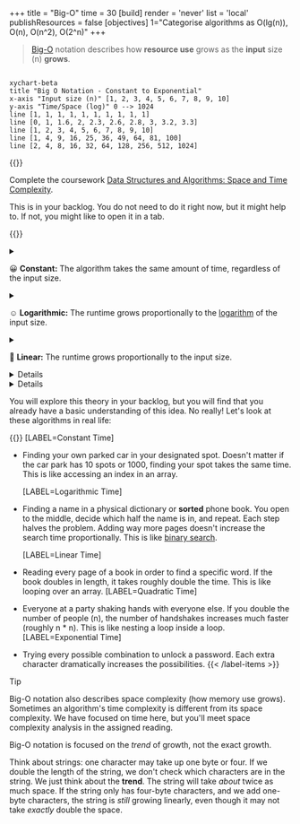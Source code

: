 +++
title = "Big-O"
time = 30
[build]
  render = 'never'
  list = 'local'
  publishResources = false
[objectives]
    1="Categorise algorithms as O(lg(n)), O(n), O(n^2), O(2^n)"
+++

> [Big-O](https://en.wikipedia.org/wiki/Big_O_notation) notation describes how **resource use** grows as the **input** size (n) **grows**.

```mermaid

xychart-beta
title "Big O Notation - Constant to Exponential"
x-axis "Input size (n)" [1, 2, 3, 4, 5, 6, 7, 8, 9, 10]
y-axis "Time/Space (log)" 0 --> 1024
line [1, 1, 1, 1, 1, 1, 1, 1, 1, 1]
line [0, 1, 1.6, 2, 2.3, 2.6, 2.8, 3, 3.2, 3.3]
line [1, 2, 3, 4, 5, 6, 7, 8, 9, 10]
line [1, 4, 9, 16, 25, 36, 49, 64, 81, 100]
line [2, 4, 8, 16, 32, 64, 128, 256, 512, 1024]
```

{{<note type="Reading" title="Reading">}}

Complete the coursework [Data Structures and Algorithms: Space and Time Complexity](https://www.wscubetech.com/resources/dsa/time-complexity).

This is in your backlog. You do not need to do it right now, but it might help to. If not, you might like to open it in a tab.

{{</note>}}

<details><summary>

😀 **Constant:** The algorithm takes the same amount of time, regardless of the input size.

</summary>

```mermaid

xychart-beta
title "O(1) Constant Time"
x-axis "Input Size" [1, 2, 3, 4, 5, 6, 7, 8, 9, 10]
y-axis "Computation Time" 0 --> 10
line [1, 1, 1, 1, 1, 1, 1, 1, 1, 1]
```

An example is getting the first character of a string. No matter how long the string is, we know where the first character is, and we can get it.

</details>

<details>

```mermaid
xychart-beta
title "O(log n) Logarithmic Time"
x-axis [1, 2, 3, 4, 5, 6, 7, 8, 9, 10]
y-axis "Computation Time" 0 --> 10
line [2.3, 3.0, 3.4, 3.7, 3.9, 4.1, 4.2, 4.4, 4.5, 4.6]
```

<summary>

☺️ **Logarithmic:** The runtime grows proportionally to the [logarithm](https://www.bbc.co.uk/bitesize/guides/zn3ty9q/revision/1) of the input size.</summary>

An example is finding a string in a sorted list. Each time we can look in the middle of the list, and halve the number of entries we need to consider next time by looking either in the half before or the half after that element.
</details>

<details>

```mermaid
xychart-beta
title "O(n) Linear Time"
x-axis "Input Size" [1, 2, 3, 4, 5, 6, 7, 8, 9, 10]
y-axis "Computation Time" 0 --> 10
line [1, 2, 3, 4, 5, 6, 7, 8, 9, 10]
```

<summary>

🙂 **Linear:** The runtime grows proportionally to the input size.</summary>

An example is finding an element by value in an un-sorted list. To be sure we find the element, we may need to look through every element in the list and check if it's the one we're looking for.

If we double the length of the list, we need to check twice as many elements.

</details>

<details>
{{<columns>}}
```mermaid
xychart-beta
title "O(n²) Quadratic Time"
x-axis "Input Size" [10, 20, 30, 40, 50, 60, 70, 80, 90, 100]
y-axis "Computation Time" 0 --> 10000
line [100, 400, 900, 1600, 2500, 3600, 4900, 6400, 8100, 10000]
```

<--->

| input | time |
| ----- | ---- |
| 1     | 1    |
| 2     | 4    |
| ...   | ...  |
| 7     | 49   |
| 8     | 64   |
| 9     | 81   |
| 10    | 100  |

{{</columns>}}

What does this mean? It means that the time is the square of the input size: n\*n.

An example is finding which elements in an array are present more than once. For each element, we need to check every other element in the same array to see if they're equal. If we double the number of elements in the array, we _quadruple_ the number of checks we need to do.

<summary>

😨 **Quadratic:** The runtime grows proportionally to the square of the input size.</summary>

</details>

<details>
{{<columns>}}

```mermaid
xychart-beta
title "O(2ⁿ) Exponential Time"
x-axis [1, 2, 3, 4, 5, 6, 7, 8, 9, 10]
y-axis "Computation Time" 0 --> 1024
line [2, 4, 8, 16, 32, 64, 128, 256, 512, 1024]
```

<--->

| input | time |
| ----- | ---- |
| 1     | 2    |
| 2     | 4    |
| 3     | 8    |
| 4     | 16   |
| ...   | ...  |
| 9     | 512  |
| 10    | 1024 |

{{</columns>}}
Oh where have we seen this sequence of numbers before? ;)

<summary>

😱 **Exponential:** The runtime grows exponentially with the input size.</summary>

An example is making a list of every _combination_ of ever element in a list (so if we have `[1, 2, 3]` and want to make all the combinations: `[]`, `[1]`, `[2]`, `[3]`, `[1, 2]`, `[1, 3]`, `[2, 3]`, `[1, 2, 3]`).

</details>

You will explore this theory in your backlog, but you will find that you already have a basic understanding of this idea. No really! Let's look at these algorithms in real life:

{{<label-items heading="Drag the complexity categories onto the correct examples">}}
[LABEL=Constant Time]

- Finding your own parked car in your designated spot. Doesn't matter if the car park has 10 spots or 1000, finding your spot takes the same time. This is like accessing an index in an array.

  [LABEL=Logarithmic Time]

- Finding a name in a physical dictionary or **sorted** phone book. You open to the middle, decide which half the name is in, and repeat. Each step halves the problem. Adding way more pages doesn't increase the search time proportionally. This is like [binary search](logic/sprints/1/prep#bisection).

  [LABEL=Linear Time]

- Reading every page of a book in order to find a specific word. If the book doubles in length, it takes roughly double the time. This is like looping over an array.
  [LABEL=Quadratic Time]
- Everyone at a party shaking hands with everyone else. If you double the number of people (n), the number of handshakes increases much faster (roughly n \* n). This is like nesting a loop inside a loop.
  [LABEL=Exponential Time]
- Trying every possible combination to unlock a password. Each extra character dramatically increases the possibilities.
  {{< /label-items >}}

> [!TIP]
>  Big-O notation also describes space complexity (how memory use grows). Sometimes an algorithm's time complexity is different from its space complexity. We have focused on time here, but you'll meet space complexity analysis in the assigned reading. 

Big-O notation is focused on the _trend_ of growth, not the exact growth.

Think about strings: one character may take up one byte or four. If we double the length of the string, we don't check which characters are in the string. We just think about the **trend**. The string will take _about_ twice as much space. If the string only has four-byte characters, and we add one-byte characters, the string is _still_ growing linearly, even though it may not take _exactly_ double the space.
